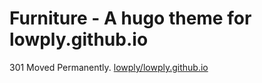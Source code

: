 # Furniture - A hugo theme for lowply.github.io

301 Moved Permanently. [lowply/lowply.github.io](https://github.com/lowply/lowply.github.io/tree/master/.hugo/themes/furniture)
